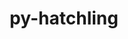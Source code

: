 ---
title: "py-hatchling"
layout: cache
categories: [package, develop-2023-08-20]
meta: {"versions": ["1.17.0"], "compilers": ["apple-clang@=14.0.0", "gcc@=11.1.0", "gcc@=11.3.0", "gcc@=7.3.1", "gcc@=7.5.0", "oneapi@=2023.2.0"], "oss": ["amzn2", "ubuntu18.04", "ubuntu20.04", "ubuntu22.04", "ventura"], "platforms": ["darwin", "linux"], "targets": ["aarch64", "neoverse_n1", "ppc64le", "x86_64", "x86_64_v3"], "stacks": ["aws-isc", "aws-isc-aarch64", "data-vis-sdk", "e4s", "e4s-oneapi", "e4s-power", "ml-darwin-aarch64-mps", "ml-linux-x86_64-cpu", "ml-linux-x86_64-cuda", "ml-linux-x86_64-rocm", "radiuss", "root"], "num_specs": 20, "num_specs_by_stack": {"ml-darwin-aarch64-mps": 2, "root": 20, "aws-isc-aarch64": 2, "aws-isc": 1, "radiuss": 3, "e4s-power": 3, "e4s-oneapi": 1, "e4s": 5, "data-vis-sdk": 1, "ml-linux-x86_64-cpu": 2, "ml-linux-x86_64-rocm": 2, "ml-linux-x86_64-cuda": 2}}
spec_details: [{"hash": "qomfmtdqcoht46dub5a4zholccrm7uma", "compiler": "apple-clang@=14.0.0", "versions": ["1.17.0"], "os": "ventura", "platform": "darwin", "target": "aarch64", "variants": ["build_system=python_pip"], "stacks": ["ml-darwin-aarch64-mps", "root"], "size": "-", "tarball": "https://binaries.spack.io/develop-2023-08-20/build_cache/darwin-ventura-aarch64/apple-clang-14.0.0/py-hatchling-1.17.0/darwin-ventura-aarch64-apple-clang-14.0.0-py-hatchling-1.17.0-qomfmtdqcoht46dub5a4zholccrm7uma.spack"}, {"hash": "k452fs6c7llyqlxni6tmwg5zxrwrzwht", "compiler": "apple-clang@=14.0.0", "versions": ["1.17.0"], "os": "ventura", "platform": "darwin", "target": "aarch64", "variants": ["build_system=python_pip"], "stacks": ["ml-darwin-aarch64-mps", "root"], "size": "-", "tarball": "https://binaries.spack.io/develop-2023-08-20/build_cache/darwin-ventura-aarch64/apple-clang-14.0.0/py-hatchling-1.17.0/darwin-ventura-aarch64-apple-clang-14.0.0-py-hatchling-1.17.0-k452fs6c7llyqlxni6tmwg5zxrwrzwht.spack"}, {"hash": "3pk44z7srcebbddketm3y3k7epofwxco", "compiler": "gcc@=7.3.1", "versions": ["1.17.0"], "os": "amzn2", "platform": "linux", "target": "aarch64", "variants": ["build_system=python_pip"], "stacks": ["root", "aws-isc-aarch64"], "size": "-", "tarball": "https://binaries.spack.io/develop-2023-08-20/build_cache/linux-amzn2-aarch64/gcc-7.3.1/py-hatchling-1.17.0/linux-amzn2-aarch64-gcc-7.3.1-py-hatchling-1.17.0-3pk44z7srcebbddketm3y3k7epofwxco.spack"}, {"hash": "juy7kc42e4bde6luxjhj2lu36jlzao5d", "compiler": "gcc@=7.3.1", "versions": ["1.17.0"], "os": "amzn2", "platform": "linux", "target": "neoverse_n1", "variants": ["build_system=python_pip"], "stacks": ["root", "aws-isc-aarch64"], "size": "-", "tarball": "https://binaries.spack.io/develop-2023-08-20/build_cache/linux-amzn2-neoverse_n1/gcc-7.3.1/py-hatchling-1.17.0/linux-amzn2-neoverse_n1-gcc-7.3.1-py-hatchling-1.17.0-juy7kc42e4bde6luxjhj2lu36jlzao5d.spack"}, {"hash": "xu6olseurvcimchkzdxfrie5lib7dbam", "compiler": "gcc@=7.3.1", "versions": ["1.17.0"], "os": "amzn2", "platform": "linux", "target": "x86_64_v3", "variants": ["build_system=python_pip"], "stacks": ["aws-isc", "root"], "size": "-", "tarball": "https://binaries.spack.io/develop-2023-08-20/build_cache/linux-amzn2-x86_64_v3/gcc-7.3.1/py-hatchling-1.17.0/linux-amzn2-x86_64_v3-gcc-7.3.1-py-hatchling-1.17.0-xu6olseurvcimchkzdxfrie5lib7dbam.spack"}, {"hash": "3nlxslqnbaghiq7pxnx7d4ojqgzechet", "compiler": "gcc@=7.5.0", "versions": ["1.17.0"], "os": "ubuntu18.04", "platform": "linux", "target": "x86_64_v3", "variants": ["build_system=python_pip"], "stacks": ["radiuss", "root"], "size": "-", "tarball": "https://binaries.spack.io/develop-2023-08-20/build_cache/linux-ubuntu18.04-x86_64_v3/gcc-7.5.0/py-hatchling-1.17.0/linux-ubuntu18.04-x86_64_v3-gcc-7.5.0-py-hatchling-1.17.0-3nlxslqnbaghiq7pxnx7d4ojqgzechet.spack"}, {"hash": "lioxzzokqrmj6bysyuoz4jpcvqpj6vcz", "compiler": "gcc@=7.5.0", "versions": ["1.17.0"], "os": "ubuntu18.04", "platform": "linux", "target": "x86_64_v3", "variants": ["build_system=python_pip"], "stacks": ["radiuss", "root"], "size": "-", "tarball": "https://binaries.spack.io/develop-2023-08-20/build_cache/linux-ubuntu18.04-x86_64_v3/gcc-7.5.0/py-hatchling-1.17.0/linux-ubuntu18.04-x86_64_v3-gcc-7.5.0-py-hatchling-1.17.0-lioxzzokqrmj6bysyuoz4jpcvqpj6vcz.spack"}, {"hash": "hobxd67phrgzdopemz5fcvuzggv42hte", "compiler": "gcc@=7.5.0", "versions": ["1.17.0"], "os": "ubuntu18.04", "platform": "linux", "target": "x86_64_v3", "variants": ["build_system=python_pip"], "stacks": ["radiuss", "root"], "size": "-", "tarball": "https://binaries.spack.io/develop-2023-08-20/build_cache/linux-ubuntu18.04-x86_64_v3/gcc-7.5.0/py-hatchling-1.17.0/linux-ubuntu18.04-x86_64_v3-gcc-7.5.0-py-hatchling-1.17.0-hobxd67phrgzdopemz5fcvuzggv42hte.spack"}, {"hash": "iyzv4hdygfbt4dj2qwf6ndjmgpg4d4va", "compiler": "gcc@=11.1.0", "versions": ["1.17.0"], "os": "ubuntu20.04", "platform": "linux", "target": "ppc64le", "variants": ["build_system=python_pip"], "stacks": ["e4s-power", "root"], "size": "-", "tarball": "https://binaries.spack.io/develop-2023-08-20/build_cache/linux-ubuntu20.04-ppc64le/gcc-11.1.0/py-hatchling-1.17.0/linux-ubuntu20.04-ppc64le-gcc-11.1.0-py-hatchling-1.17.0-iyzv4hdygfbt4dj2qwf6ndjmgpg4d4va.spack"}, {"hash": "xgvkx5s3v77xaugctqwqz5tnfo5l63iq", "compiler": "gcc@=11.1.0", "versions": ["1.17.0"], "os": "ubuntu20.04", "platform": "linux", "target": "ppc64le", "variants": ["build_system=python_pip"], "stacks": ["e4s-power", "root"], "size": "-", "tarball": "https://binaries.spack.io/develop-2023-08-20/build_cache/linux-ubuntu20.04-ppc64le/gcc-11.1.0/py-hatchling-1.17.0/linux-ubuntu20.04-ppc64le-gcc-11.1.0-py-hatchling-1.17.0-xgvkx5s3v77xaugctqwqz5tnfo5l63iq.spack"}, {"hash": "yam6wscjpyi4wx6c5oxqq5i4znhpqdcq", "compiler": "gcc@=11.1.0", "versions": ["1.17.0"], "os": "ubuntu20.04", "platform": "linux", "target": "ppc64le", "variants": ["build_system=python_pip"], "stacks": ["e4s-power", "root"], "size": "-", "tarball": "https://binaries.spack.io/develop-2023-08-20/build_cache/linux-ubuntu20.04-ppc64le/gcc-11.1.0/py-hatchling-1.17.0/linux-ubuntu20.04-ppc64le-gcc-11.1.0-py-hatchling-1.17.0-yam6wscjpyi4wx6c5oxqq5i4znhpqdcq.spack"}, {"hash": "t525eaxx7e52g5nkr2giwkfsd5uvbmlw", "compiler": "oneapi@=2023.2.0", "versions": ["1.17.0"], "os": "ubuntu20.04", "platform": "linux", "target": "x86_64", "variants": ["build_system=python_pip"], "stacks": ["e4s-oneapi", "root"], "size": "-", "tarball": "https://binaries.spack.io/develop-2023-08-20/build_cache/linux-ubuntu20.04-x86_64/oneapi-2023.2.0/py-hatchling-1.17.0/linux-ubuntu20.04-x86_64-oneapi-2023.2.0-py-hatchling-1.17.0-t525eaxx7e52g5nkr2giwkfsd5uvbmlw.spack"}, {"hash": "oo2zttuxu4y542un5675owhnlk7vypye", "compiler": "gcc@=11.1.0", "versions": ["1.17.0"], "os": "ubuntu20.04", "platform": "linux", "target": "x86_64_v3", "variants": ["build_system=python_pip"], "stacks": ["e4s", "root"], "size": "-", "tarball": "https://binaries.spack.io/develop-2023-08-20/build_cache/linux-ubuntu20.04-x86_64_v3/gcc-11.1.0/py-hatchling-1.17.0/linux-ubuntu20.04-x86_64_v3-gcc-11.1.0-py-hatchling-1.17.0-oo2zttuxu4y542un5675owhnlk7vypye.spack"}, {"hash": "73ti2e5vyl3c5cnoc5tcep4zwgdvrbne", "compiler": "gcc@=11.1.0", "versions": ["1.17.0"], "os": "ubuntu20.04", "platform": "linux", "target": "x86_64_v3", "variants": ["build_system=python_pip"], "stacks": ["data-vis-sdk", "root"], "size": "-", "tarball": "https://binaries.spack.io/develop-2023-08-20/build_cache/linux-ubuntu20.04-x86_64_v3/gcc-11.1.0/py-hatchling-1.17.0/linux-ubuntu20.04-x86_64_v3-gcc-11.1.0-py-hatchling-1.17.0-73ti2e5vyl3c5cnoc5tcep4zwgdvrbne.spack"}, {"hash": "nu2dzaxxwbm2piml6fcybqrxwwncuwl7", "compiler": "gcc@=11.1.0", "versions": ["1.17.0"], "os": "ubuntu20.04", "platform": "linux", "target": "x86_64_v3", "variants": ["build_system=python_pip"], "stacks": ["e4s", "root"], "size": "-", "tarball": "https://binaries.spack.io/develop-2023-08-20/build_cache/linux-ubuntu20.04-x86_64_v3/gcc-11.1.0/py-hatchling-1.17.0/linux-ubuntu20.04-x86_64_v3-gcc-11.1.0-py-hatchling-1.17.0-nu2dzaxxwbm2piml6fcybqrxwwncuwl7.spack"}, {"hash": "natm7hmdeadcoiefauqr3hu3vasvbyfp", "compiler": "gcc@=11.1.0", "versions": ["1.17.0"], "os": "ubuntu20.04", "platform": "linux", "target": "x86_64_v3", "variants": ["build_system=python_pip"], "stacks": ["e4s", "root"], "size": "-", "tarball": "https://binaries.spack.io/develop-2023-08-20/build_cache/linux-ubuntu20.04-x86_64_v3/gcc-11.1.0/py-hatchling-1.17.0/linux-ubuntu20.04-x86_64_v3-gcc-11.1.0-py-hatchling-1.17.0-natm7hmdeadcoiefauqr3hu3vasvbyfp.spack"}, {"hash": "lj2rwa7vmx5btlytt65seu3d4alhtiuf", "compiler": "gcc@=11.1.0", "versions": ["1.17.0"], "os": "ubuntu20.04", "platform": "linux", "target": "x86_64_v3", "variants": ["build_system=python_pip"], "stacks": ["e4s", "root"], "size": "-", "tarball": "https://binaries.spack.io/develop-2023-08-20/build_cache/linux-ubuntu20.04-x86_64_v3/gcc-11.1.0/py-hatchling-1.17.0/linux-ubuntu20.04-x86_64_v3-gcc-11.1.0-py-hatchling-1.17.0-lj2rwa7vmx5btlytt65seu3d4alhtiuf.spack"}, {"hash": "yqsl7xsvvaawlqavlz5nejwkm6zlpdsn", "compiler": "gcc@=11.1.0", "versions": ["1.17.0"], "os": "ubuntu20.04", "platform": "linux", "target": "x86_64_v3", "variants": ["build_system=python_pip"], "stacks": ["e4s", "root"], "size": "-", "tarball": "https://binaries.spack.io/develop-2023-08-20/build_cache/linux-ubuntu20.04-x86_64_v3/gcc-11.1.0/py-hatchling-1.17.0/linux-ubuntu20.04-x86_64_v3-gcc-11.1.0-py-hatchling-1.17.0-yqsl7xsvvaawlqavlz5nejwkm6zlpdsn.spack"}, {"hash": "iuaod6y37d3xidbv5kjdg2uh3wcjm453", "compiler": "gcc@=11.3.0", "versions": ["1.17.0"], "os": "ubuntu22.04", "platform": "linux", "target": "x86_64_v3", "variants": ["build_system=python_pip"], "stacks": ["ml-linux-x86_64-cpu", "ml-linux-x86_64-rocm", "ml-linux-x86_64-cuda", "root"], "size": "-", "tarball": "https://binaries.spack.io/develop-2023-08-20/build_cache/linux-ubuntu22.04-x86_64_v3/gcc-11.3.0/py-hatchling-1.17.0/linux-ubuntu22.04-x86_64_v3-gcc-11.3.0-py-hatchling-1.17.0-iuaod6y37d3xidbv5kjdg2uh3wcjm453.spack"}, {"hash": "gb2iueivxcjvoz3p3iyvcodveqkzeqpw", "compiler": "gcc@=11.3.0", "versions": ["1.17.0"], "os": "ubuntu22.04", "platform": "linux", "target": "x86_64_v3", "variants": ["build_system=python_pip"], "stacks": ["ml-linux-x86_64-cpu", "ml-linux-x86_64-rocm", "ml-linux-x86_64-cuda", "root"], "size": "-", "tarball": "https://binaries.spack.io/develop-2023-08-20/build_cache/linux-ubuntu22.04-x86_64_v3/gcc-11.3.0/py-hatchling-1.17.0/linux-ubuntu22.04-x86_64_v3-gcc-11.3.0-py-hatchling-1.17.0-gb2iueivxcjvoz3p3iyvcodveqkzeqpw.spack"}]
---